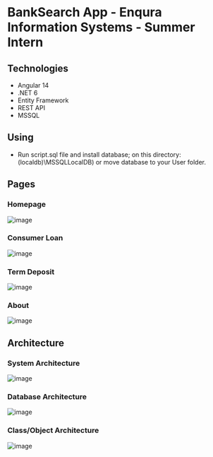 # BankSearch App - Enqura Information Systems - Summer Intern

## Technologies
- Angular 14
- .NET 6
- Entity Framework
- REST API
- MSSQL

## Using
- Run script.sql file and install database; on this directory: (localdb)\MSSQLLocalDB) or move database to your User folder.

## Pages

### Homepage
![image](https://user-images.githubusercontent.com/81313884/212363235-277e961e-fef2-4f0a-9d18-318acbbb4476.png)

### Consumer Loan
![image](https://user-images.githubusercontent.com/81313884/212363870-264ae8c6-5a43-45fc-8c11-dabd2c9ec5f1.png)

### Term Deposit
![image](https://user-images.githubusercontent.com/81313884/212363954-ce61c4f6-8ef0-4a06-b4d0-a75f6389fb07.png)

### About
![image](https://user-images.githubusercontent.com/81313884/212364011-1d62a187-fa52-4701-a297-796d83ba4bd7.png)

## Architecture

### System Architecture
![image](https://user-images.githubusercontent.com/81313884/212362500-debee130-0962-43d9-9f39-aed6c80c60df.png)

### Database Architecture
![image](https://user-images.githubusercontent.com/81313884/212362567-dbb46bfc-5357-41ee-bc79-bb03a71f8c1b.png)

### Class/Object Architecture
![image](https://user-images.githubusercontent.com/81313884/212362611-e53c6903-0220-4720-9ad7-636a32d861cf.png)
